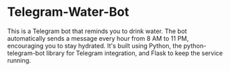 # Telegram-Water-Bot
This is a Telegram bot that reminds you to drink water. The bot automatically sends a message every hour from 8 AM to 11 PM, encouraging you to stay hydrated. It's built using Python, the python-telegram-bot library for Telegram integration, and Flask to keep the service running.
